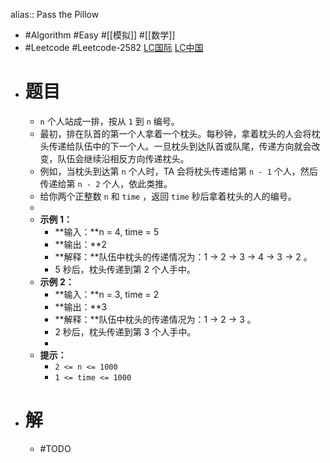 alias:: Pass the Pillow

- #Algorithm #Easy #[[模拟]] #[[数学]]
- #Leetcode #Leetcode-2582 [LC国际](https://leetcode.com/problems/pass-the-pillow/) [LC中国](https://leetcode.cn/problems/pass-the-pillow/)
- # 题目
	- `n` 个人站成一排，按从 `1` 到 `n` 编号。
	- 最初，排在队首的第一个人拿着一个枕头。每秒钟，拿着枕头的人会将枕头传递给队伍中的下一个人。一旦枕头到达队首或队尾，传递方向就会改变，队伍会继续沿相反方向传递枕头。
	- 例如，当枕头到达第 `n` 个人时，TA 会将枕头传递给第 `n - 1` 个人，然后传递给第 `n - 2` 个人，依此类推。
	- 给你两个正整数 `n` 和 `time` ，返回 `time` 秒后拿着枕头的人的编号。
	-
	- **示例 1：**
		- **输入：**n = 4, time = 5
		- **输出：**2
		- **解释：**队伍中枕头的传递情况为：1 -> 2 -> 3 -> 4 -> 3 -> 2 。
		- 5 秒后，枕头传递到第 2 个人手中。
	- **示例 2：**
		- **输入：**n = 3, time = 2
		- **输出：**3
		- **解释：**队伍中枕头的传递情况为：1 -> 2 -> 3 。
		- 2 秒后，枕头传递到第 3 个人手中。
		-
	- **提示：**
		- `2 <= n <= 1000`
		- `1 <= time <= 1000`
- # 解
	- #TODO